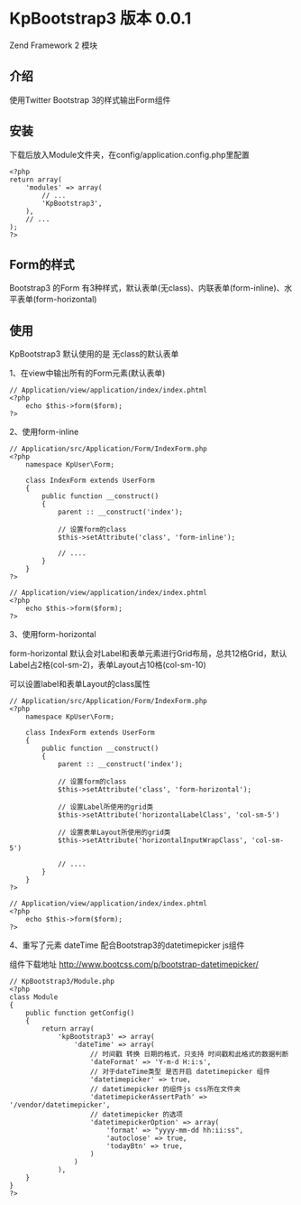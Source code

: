 KpBootstrap3 版本 0.0.1
============
Zend Framework 2 模块

介绍
------

使用Twitter Bootstrap 3的样式输出Form组件

安装
------

下载后放入Module文件夹，在config/application.config.php里配置

    <?php
    return array(
        'modules' => array(
            // ...
            'KpBootstrap3',
        ),
        // ...
    );
    ?>

Form的样式
-----------
Bootstrap3 的Form 有3种样式，默认表单(无class)、内联表单(form-inline)、水平表单(form-horizontal)

使用
-----------
KpBootstrap3 默认使用的是 无class的默认表单

1、在view中输出所有的Form元素(默认表单)

    // Application/view/application/index/index.phtml
    <?php
        echo $this->form($form);
    ?>

2、使用form-inline
    
    // Application/src/Application/Form/IndexForm.php
    <?php
        namespace KpUser\Form;
    
        class IndexForm extends UserForm
        {
            public function __construct()
            {
                parent :: __construct('index');
                
                // 设置form的class
                $this->setAttribute('class', 'form-inline');
                
                // ....
            }
        }
    ?>
    
    // Application/view/application/index/index.phtml
    <?php
        echo $this->form($form);
    ?>


3、使用form-horizontal

form-horizontal 默认会对Label和表单元素进行Grid布局，总共12格Grid，默认Label占2格(col-sm-2)，表单Layout占10格(col-sm-10)

可以设置label和表单Layout的class属性

    // Application/src/Application/Form/IndexForm.php
    <?php
        namespace KpUser\Form;
    
        class IndexForm extends UserForm
        {
            public function __construct()
            {
                parent :: __construct('index');
                
                // 设置form的class
                $this->setAttribute('class', 'form-horizontal');
                
                // 设置Label所使用的grid类
                $this->setAttribute('horizontalLabelClass', 'col-sm-5')
                
                // 设置表单Layout所使用的grid类
                $this->setAttribute('horizontalInputWrapClass', 'col-sm-5')
                
                // ....
            }
        }
    ?>
    
    // Application/view/application/index/index.phtml
    <?php
        echo $this->form($form);
    ?>

4、重写了元素 dateTime 配合Bootstrap3的datetimepicker js组件

组件下载地址 http://www.bootcss.com/p/bootstrap-datetimepicker/

    // KpBootstrap3/Module.php
    <?php
    class Module
    {
        public function getConfig()
        {
            return array(
                'kpBootstrap3' => array(
                    'dateTime' => array(
                        // 时间戳 转换 日期的格式，只支持 时间戳和此格式的数据判断
                        'dateFormat' => 'Y-m-d H:i:s',
                        // 对于dateTime类型 是否开启 datetimepicker 组件
                        'datetimepicker' => true,
                        // datetimepicker 的组件js css所在文件夹
                        'datetimepickerAssertPath' => '/vendor/datetimepicker',
                        // datetimepicker 的选项
                        'datetimepickerOption' => array(
                            'format' => "yyyy-mm-dd hh:ii:ss",
                            'autoclose' => true,
                            'todayBtn' => true,
                        )
                    )
                ),
        }
    }
    ?>
